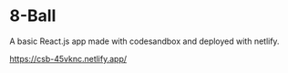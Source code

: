 # 8-Ball

A basic React.js app made with codesandbox and deployed with netlify.

https://csb-45vknc.netlify.app/

